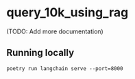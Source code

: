 # query_10k_using_rag

(TODO: Add more documentation)

## Running locally
`poetry run langchain serve --port=8000`

